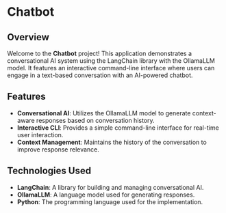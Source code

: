 # Chatbot

## Overview

Welcome to the **Chatbot** project! This application demonstrates a conversational AI system using the LangChain library with the OllamaLLM model. It features an interactive command-line interface where users can engage in a text-based conversation with an AI-powered chatbot.

## Features

- **Conversational AI**: Utilizes the OllamaLLM model to generate context-aware responses based on conversation history.
- **Interactive CLI**: Provides a simple command-line interface for real-time user interaction.
- **Context Management**: Maintains the history of the conversation to improve response relevance.

## Technologies Used

- **LangChain**: A library for building and managing conversational AI.
- **OllamaLLM**: A language model used for generating responses.
- **Python**: The programming language used for the implementation.
